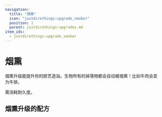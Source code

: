 ```yaml
---
navigation:
  title: "烟熏"
  icon: "justdirethings:upgrade_smoker"
  position: 1
  parent: justdirethings:upgrades.md
item_ids:
  - justdirethings:upgrade_smoker
---
```


# 烟熏

烟熏升级能提升你的厨艺造诣。生物所有的掉落物都会自动被烟熏！比如牛肉会变为牛排。

需消耗耐久度。

## 烟熏升级的配方



<Recipe id="justdirethings:upgrade_smoker" />

